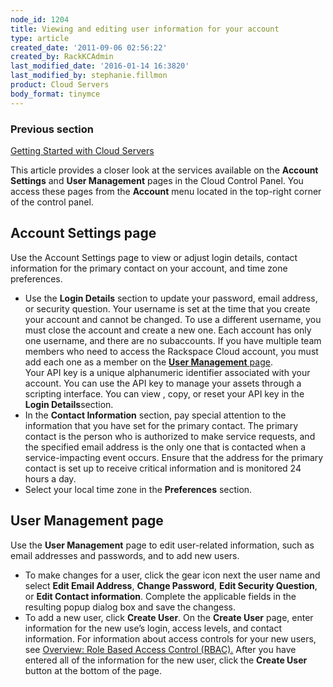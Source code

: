 ```yaml
---
node_id: 1204
title: Viewing and editing user information for your account
type: article
created_date: '2011-09-06 02:56:22'
created_by: RackKCAdmin
last_modified_date: '2016-01-14 16:3820'
last_modified_by: stephanie.fillmon
product: Cloud Servers
body_format: tinymce
---
```


### Previous section

[Getting Started with Cloud
Servers](https://www.rackspace.com/knowledge_center/article/getting-started-with-cloud-servers-0)

This article provides a closer look at the services available on
the **Account Settings** and **User Management** pages in the Cloud
Control Panel. You access these pages from the **Account** menu located
in the top-right corner of the control panel.

Account Settings page
---------------------

Use the Account Settings page to view or adjust login details, contact
information for the primary contact on your account, and time zone
preferences.

-   Use the **Login Details** section to update your password, email
    address, or security question. Your username is set at the time that
    you create your account and cannot be changed. To use a different
    username, you must close the account and create a new one. Each
    account has only one username, and there are no subaccounts. If you
    have multiple team members who need to access the Rackspace Cloud
    account, you must add each one as a member on the [**User
    Management** page](#usermanagement).\
     Your API key is a unique alphanumeric identifier associated with
    your account. You can use the API key to manage your assets through
    a scripting interface. You can view , copy, or reset your API key in
    the **Login Details**section.
-   In the **Contact Information** section, pay special attention to the
    information that you have set for the primary contact. The primary
    contact is the person who is authorized to make service requests,
    and the specified email address is the only one that is contacted
    when a service-impacting event occurs. Ensure that the address for
    the primary contact is set up to receive critical information and is
    monitored 24 hours a day.
-   Select your local time zone in the **Preferences** section.

User Management page
--------------------

Use the **User Management** page to edit user-related information, such
as email addresses and passwords, and to add new users.

-   To make changes for a user, click the gear icon next the user name
    and select **Edit Email Address**, **Change Password**, **Edit
    Security Question**, or **Edit Contact information**. Complete the
    applicable fields in the resulting popup dialog box and save the
    changess.
-   To add a new user, click **Create User**. On the **Create
    User** page, enter information for the new use&rsquo;s login, access
    levels, and contact information. For information about access
    controls for your new users, see [Overview: Role Based Access
    Control
    (RBAC).](https://admin.rackspace.com/knowledge_center/article/overview-role-based-access-control-rbac)
    After you have entered all of the information for the new user,
    click the **Create User** button at the bottom of the page.


